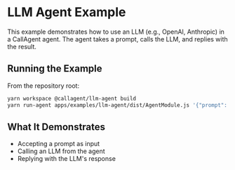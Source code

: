 # LLM Agent Example

This example demonstrates how to use an LLM (e.g., OpenAI, Anthropic) in a CallAgent agent. The agent takes a prompt, calls the LLM, and replies with the result.

## Running the Example

From the repository root:

```bash
yarn workspace @callagent/llm-agent build
yarn run-agent apps/examples/llm-agent/dist/AgentModule.js '{"prompt": "Tell me a joke about AI."}'
```

## What It Demonstrates
- Accepting a prompt as input
- Calling an LLM from the agent
- Replying with the LLM's response 